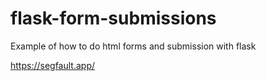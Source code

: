 # flask-form-submissions


Example of how to do html forms and submission with flask

https://segfault.app/
